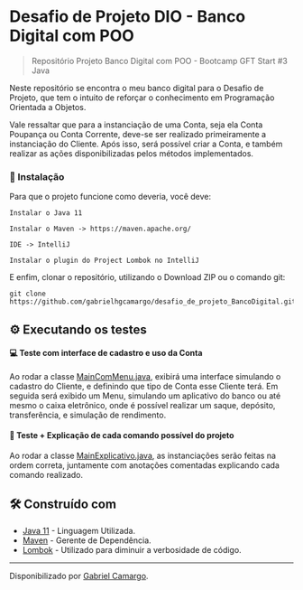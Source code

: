 # Desafio de Projeto DIO - Banco Digital com POO
> Repositório Projeto Banco Digital com POO - Bootcamp GFT Start #3 Java

Neste repositório se encontra o meu banco digital para o Desafio de Projeto, que tem o intuito de reforçar o conhecimento em Programação Orientada a Objetos.



Vale ressaltar que para a instanciação de uma Conta, seja ela Conta Poupança ou Conta Corrente, deve-se ser realizado primeiramente a instanciação do Cliente. Após isso, será possível criar a Conta, e também realizar as ações disponibilizadas pelos métodos implementados.


### 🔧 Instalação

Para que o projeto funcione como deveria, você deve:

```
Instalar o Java 11 
```

```
Instalar o Maven -> https://maven.apache.org/
```

```
IDE -> IntelliJ
```

```
Instalar o plugin do Project Lombok no IntelliJ
```

E enfim, clonar o repositório, utilizando o Download ZIP ou o comando git:

```
git clone https://github.com/gabrielhgcamargo/desafio_de_projeto_BancoDigital.git
```



## ⚙️ Executando os testes

#### :computer: Teste com interface de cadastro e uso da Conta
Ao rodar a classe [MainComMenu.java](https://github.com/gabrielhgcamargo/desafio_de_projeto_BancoDigital/blob/master/src/main/java/Menu/MainComMenu.java), exibirá uma interface simulando o cadastro do Cliente, e definindo que tipo de Conta esse Cliente terá. Em seguida será exibido um Menu, simulando um aplicativo do banco ou até mesmo o caixa eletrônico, onde é possível realizar um saque, depósito, transferência, e simulação de rendimento.

#### :bookmark_tabs: Teste + Explicação de cada comando possível do projeto
Ao rodar a classe [MainExplicativo.java](https://github.com/gabrielhgcamargo/desafio_de_projeto_BancoDigital/blob/master/src/main/java/MainExplicativo.java), as instanciações serão feitas na ordem correta, juntamente com anotações comentadas explicando cada comando realizado.

## 🛠️ Construído com
* [Java 11](https://dev.java/) - Linguagem Utilizada.
* [Maven](https://maven.apache.org/) - Gerente de Dependência.
* [Lombok](https://projectlombok.org/) - Utilizado para diminuir a verbosidade de código.


------------

Disponibilizado por [Gabriel Camargo](https://www.linkedin.com/in/gabrielhgcamargo/ "Linkedin de Gabriel Camargo").

